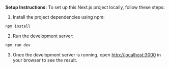 **Setup Instructions:**
To set up this Next.js project locally, follow these steps:

1. Install the project dependencies using npm:

```bash
npm install
```

2. Run the development server:

```bash
npm run dev
```

3. Once the development server is running, open [http://localhost:3000](http://localhost:3000) in your browser to see the result.
